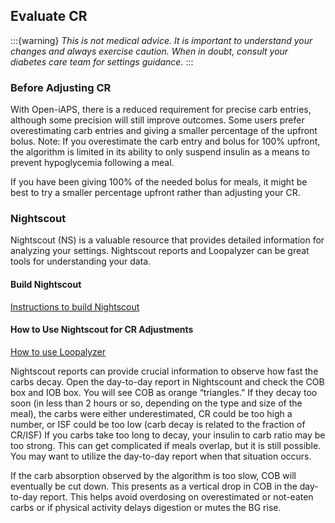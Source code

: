 ## Evaluate CR

:::{warning}
<i>This is not medical advice. It is important to understand your changes and always exercise caution. When in doubt, consult your diabetes care team for settings guidance.</i>
:::

### Before Adjusting CR

With Open-iAPS, there is a reduced requirement for precise carb entries, although some precision will still improve outcomes. Some users prefer overestimating carb entries and giving a smaller percentage of the upfront bolus. Note: If you overestimate the carb entry and bolus for 100% upfront, the algorithm is limited in its ability to only suspend insulin as a means to prevent hypoglycemia following a meal.

If you have been giving 100% of the needed bolus for meals, it might be best to try a smaller percentage upfront rather than adjusting your CR.

### Nightscout

Nightscout (NS) is a valuable resource that provides detailed information for analyzing your settings. Nightscout reports and Loopalyzer can be great tools for understanding your data.

#### Build Nightscout
[Instructions to build Nightscout](https://nightscout.github.io/nightscout/new_user/)

#### How to Use Nightscout for CR Adjustments
[How to use Loopalyzer](https://nightscout.github.io/nightscout/reports/#loopalyzer)

Nightscout reports can provide crucial information to observe how fast the carbs decay. Open the day-to-day report in Nightscount and check the COB box and IOB box. You will see COB as orange “triangles.” If they decay too soon (in less than 2 hours or so, depending on the type and size of the meal), the carbs were either underestimated, CR could be too high a number, or ISF could be too low (carb decay is related to the fraction of CR/ISF) If you carbs take too long to decay, your insulin to carb ratio may be too strong. This can get complicated if meals overlap, but it is still possible. You may want to utilize the day-to-day report when that situation occurs.

If the carb absorption observed by the algorithm is too slow, COB will eventually be cut down. This presents as a vertical drop in COB in the day-to-day report. This helps avoid overdosing on overestimated or not-eaten carbs or if physical activity delays digestion or mutes the BG rise.
